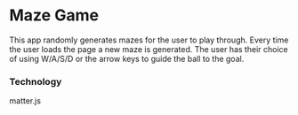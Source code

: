 # Maze Game
This app randomly generates mazes for the user to play through. Every time the user loads the page a new maze is generated. The user has their choice of using W/A/S/D or the arrow keys to guide the ball to the goal.

### Technology
matter.js